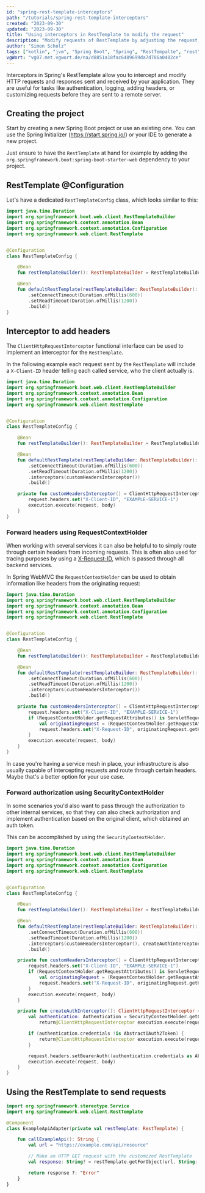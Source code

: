 ```yaml
---
id: "spring-rest-template-interceptors"
path: "/tutorials/spring-rest-template-interceptors"
created: "2023-09-30"
updated: "2023-09-30"
title: "Using interceptors in RestTemplate to modify the request"
description: "Modify requests of RestTemplate by adjusting the request, e.g., by the auth header and custom headers."
author: "Simon Scholz"
tags: ["kotlin", "jvm", "Spring Boot", "Spring", "RestTempalte", "rest", "requests"]
vgWort: "vg07.met.vgwort.de/na/d8851a18fac6489699da7d786a0402ce"
---
```


Interceptors in Spring's RestTemplate allow you to intercept and modify HTTP requests and responses sent and received by your application. They are useful for tasks like authentication, logging, adding headers, or customizing requests before they are sent to a remote server.

## Creating the project

Start by creating a new Spring Boot project or use an existing one. You can use the Spring Initializer (https://start.spring.io/) or your IDE to generate a new project.

Just ensure to have the `RestTemplate` at hand for example by adding the `org.springframework.boot:spring-boot-starter-web` dependency to your project.

## RestTemplate @Configuration

Let's have a dedicated `RestTemplateConfig` class, which looks similar to this:

```kotlin showLineNumbers [RestTemplateConfig.kt]
import java.time.Duration
import org.springframework.boot.web.client.RestTemplateBuilder
import org.springframework.context.annotation.Bean
import org.springframework.context.annotation.Configuration
import org.springframework.web.client.RestTemplate


@Configuration
class RestTemplateConfig {

    @Bean
    fun restTemplateBuilder(): RestTemplateBuilder = RestTemplateBuilder()

    @Bean
    fun defaultRestTemplate(restTemplateBuilder: RestTemplateBuilder): RestTemplate = restTemplateBuilder
        .setConnectTimeout(Duration.ofMillis(600))
        .setReadTimeout(Duration.ofMillis(1200))
        .build()
}
```

## Interceptor to add headers

The `ClientHttpRequestInterceptor` functional interface can be used to implement an interceptor for the `RestTemplate`.

In the following example each request sent by the `RestTemplate` will include a `X-Client-ID` header telling each called service, who the client actually is.

```kotlin [RestTemplateConfig.kt]{18}
import java.time.Duration
import org.springframework.boot.web.client.RestTemplateBuilder
import org.springframework.context.annotation.Bean
import org.springframework.context.annotation.Configuration
import org.springframework.web.client.RestTemplate


@Configuration
class RestTemplateConfig {

    @Bean
    fun restTemplateBuilder(): RestTemplateBuilder = RestTemplateBuilder()

    @Bean
    fun defaultRestTemplate(restTemplateBuilder: RestTemplateBuilder): RestTemplate = restTemplateBuilder
        .setConnectTimeout(Duration.ofMillis(600))
        .setReadTimeout(Duration.ofMillis(1200))
        .interceptors(customHeadersInterceptor())
        .build()

    private fun customHeadersInterceptor() = ClientHttpRequestInterceptor { request, body, execution ->
        request.headers.set("X-Client-ID", "EXAMPLE-SERVICE-1")
        execution.execute(request, body)
    }
}
```

### Forward headers using RequestContextHolder

When working with several services it can also be helpful to to simply route through certain headers from incoming requests.
This is often also used for tracing purposes by using a [X-Request-ID](https://http.dev/x-request-id), which is passed through all backend services.

In Spring WebMVC the `RequestContextHolder` can be used to obtain information like headers from the originating request:

```kotlin [RestTemplateConfig.kt]{21-29}
import java.time.Duration
import org.springframework.boot.web.client.RestTemplateBuilder
import org.springframework.context.annotation.Bean
import org.springframework.context.annotation.Configuration
import org.springframework.web.client.RestTemplate


@Configuration
class RestTemplateConfig {

    @Bean
    fun restTemplateBuilder(): RestTemplateBuilder = RestTemplateBuilder()

    @Bean
    fun defaultRestTemplate(restTemplateBuilder: RestTemplateBuilder): RestTemplate = restTemplateBuilder
        .setConnectTimeout(Duration.ofMillis(600))
        .setReadTimeout(Duration.ofMillis(1200))
        .interceptors(customHeadersInterceptor())
        .build()

    private fun customHeadersInterceptor() = ClientHttpRequestInterceptor { request, body, execution ->
        request.headers.set("X-Client-ID", "EXAMPLE-SERVICE-1")
        if (RequestContextHolder.getRequestAttributes() is ServletRequestAttributes) {
            val originatingRequest = (RequestContextHolder.getRequestAttributes() as ServletRequestAttributes).request
            request.headers.set("X-Request-ID", originatingRequest.getHeader("X-Request-ID"))
        }
        execution.execute(request, body)
    }
}
```

In case you're having a service mesh in place, your infrastructure is also usually capable of intercepting requests and route through certain headers. Maybe that's a better option for your use case.

### Forward authorization using SecurityContextHolder

In some scenarios you'd also want to pass through the authorization to other internal services, so that they can also check authorization and implement authentication based on the original client, which obtained an auth token.

This can be accomplished by using the `SecurityContextHolder`.

```kotlin [RestTemplateConfig.kt]{30-40}
import java.time.Duration
import org.springframework.boot.web.client.RestTemplateBuilder
import org.springframework.context.annotation.Bean
import org.springframework.context.annotation.Configuration
import org.springframework.web.client.RestTemplate


@Configuration
class RestTemplateConfig {

    @Bean
    fun restTemplateBuilder(): RestTemplateBuilder = RestTemplateBuilder()

    @Bean
    fun defaultRestTemplate(restTemplateBuilder: RestTemplateBuilder): RestTemplate = restTemplateBuilder
        .setConnectTimeout(Duration.ofMillis(600))
        .setReadTimeout(Duration.ofMillis(1200))
        .interceptors(customHeadersInterceptor(), createAuthInterceptor())
        .build()

    private fun customHeadersInterceptor() = ClientHttpRequestInterceptor { request, body, execution ->
        request.headers.set("X-Client-ID", "EXAMPLE-SERVICE-1")
        if (RequestContextHolder.getRequestAttributes() is ServletRequestAttributes) {
            val originatingRequest = (RequestContextHolder.getRequestAttributes() as ServletRequestAttributes).request
            request.headers.set("X-Request-ID", originatingRequest.getHeader("X-Request-ID"))
        }
        execution.execute(request, body)
    }

    private fun createAuthInterceptor(): ClientHttpRequestInterceptor = ClientHttpRequestInterceptor { request, body, execution ->
        val authentication: Authentication = SecurityContextHolder.getContext().authentication ?: 
            return@ClientHttpRequestInterceptor execution.execute(request, body)

        if (authentication.credentials !is AbstractOAuth2Token) {
            return@ClientHttpRequestInterceptor execution.execute(request, body)
        }

        request.headers.setBearerAuth((authentication.credentials as AbstractOAuth2Token).tokenValue)
        execution.execute(request, body)
    }
}
```

## Using the RestTemplate to send requests

```kotlin [ExampleApiAdapter.kt]
import org.springframework.stereotype.Service
import org.springframework.web.client.RestTemplate

@Component
class ExampleApiAdapter(private val restTemplate: RestTemplate) {

    fun callExampleApi(): String {
        val url = "https://example.com/api/resource"

        // Make an HTTP GET request with the customized RestTemplate
        val response: String? = restTemplate.getForObject(url, String::class.java)

        return response ?: "Error"
    }
}
```
